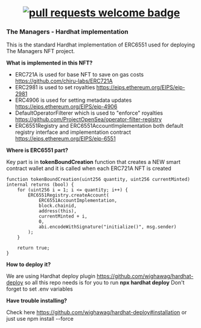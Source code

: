<h1 align="center">    <a href="https://themanagers.wtf/">
      <img alt="pull requests welcome badge" src="https://themanagers.wtf/images/Logo.svg">
    </a></h1>



### The Managers - Hardhat implementation

This is the standard Hardhat implementation of ERC6551 used for deploying The Managers NFT project.

**What is implemented in this NFT?**

- ERC721A is used for base NFT to save on gas costs https://github.com/chiru-labs/ERC721A
- ERC2981 is used to set royalties  https://eips.ethereum.org/EIPS/eip-2981
- ERC4906 is used for setting metadata updates  https://eips.ethereum.org/EIPS/eip-4906
- DefaultOperatorFilterer which is used to "enforce" royalties https://github.com/ProjectOpenSea/operator-filter-registry
- ERC6551Registry and ERC6551AccountImplementation  both default registry interface and implementation contract https://eips.ethereum.org/EIPS/eip-6551

**Where is ERC6551 part?**

Key part is in **tokenBoundCreation** function that creates a NEW smart contract wallet and it is called when each ERC721A NFT is created

    function tokenBoundCreation(uint256 quantity, uint256 currentMinted) internal returns (bool) {
        for (uint256 i = 1; i <= quantity; i++) {
            ERC6551Registry.createAccount(
                ERC6551AccountImplementation,
                block.chainid,
                address(this),
                currentMinted + i,
                0,
                abi.encodeWithSignature("initialize()", msg.sender)
            );
        }

        return true;
    }

**How to deploy it?**

We are using Hardhat deploy plugin https://github.com/wighawag/hardhat-deploy so all this repo needs is for you to run
**npx hardhat deploy**
Don't forget to set .env variables

**Have trouble installing?**

Check here https://github.com/wighawag/hardhat-deploy#installation or just use npm install --force
